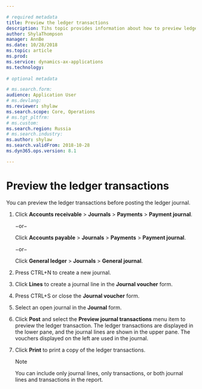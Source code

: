 ```yaml
---

# required metadata
title: Preview the ledger transactions
description: Tihs topic provides information about how to preview ledger transactions in Russia. 
author: ShylaThompson
manager: AnnBe
ms.date: 10/28/2018
ms.topic: article
ms.prod: 
ms.service: dynamics-ax-applications
ms.technology: 
			
# optional metadata

# ms.search.form:  
audience: Application User
# ms.devlang: 
ms.reviewer: shylaw
ms.search.scope: Core, Operations
# ms.tgt_pltfrm: 
# ms.custom: 
ms.search.region: Russia
# ms.search.industry: 
ms.author: shylaw
ms.search.validFrom: 2018-10-28
ms.dyn365.ops.version: 8.1

---
```


# Preview the ledger transactions 

You can preview the ledger transactions before posting the ledger journal.

1.  Click **Accounts receivable** \> **Journals** \> **Payments** \> **Payment journal**.
    
    −or−
    
    Click **Accounts payable** \> **Journals** \> **Payments** \> **Payment journal**.
    
    −or−
    
    Click **General ledger** \> **Journals** \> **General journal**.

2.  Press CTRL+N to create a new journal.

3.  Click **Lines** to create a journal line in the **Journal voucher** form.

4.  Press CTRL+S or close the **Journal voucher** form.

5.  Select an open journal in the **Journal** form.

6.  Click **Post** and select the **Preview journal transactions** menu item to preview the ledger transaction. The ledger transactions are displayed in the lower pane, and the journal lines are shown in the upper pane. The vouchers displayed on the left are used in the journal.

7.  Click **Print** to print a copy of the ledger transactions.
    

    > [!NOTE]
    > You can include only journal lines, only transactions, or both journal lines and transactions in the report.

